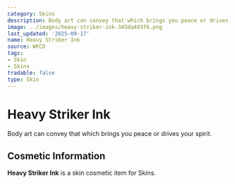 ```yaml
---
category: Skins
description: Body art can convey that which brings you peace or drives your spirit.
image: ../images/heavy-striker-ink-345da483f6.png
last_updated: '2025-09-17'
name: Heavy Striker Ink
source: WFCD
tags:
- Skin
- Skins
tradable: false
type: Skin
---
```


# Heavy Striker Ink

Body art can convey that which brings you peace or drives your spirit.

## Cosmetic Information

**Heavy Striker Ink** is a skin cosmetic item for Skins.

